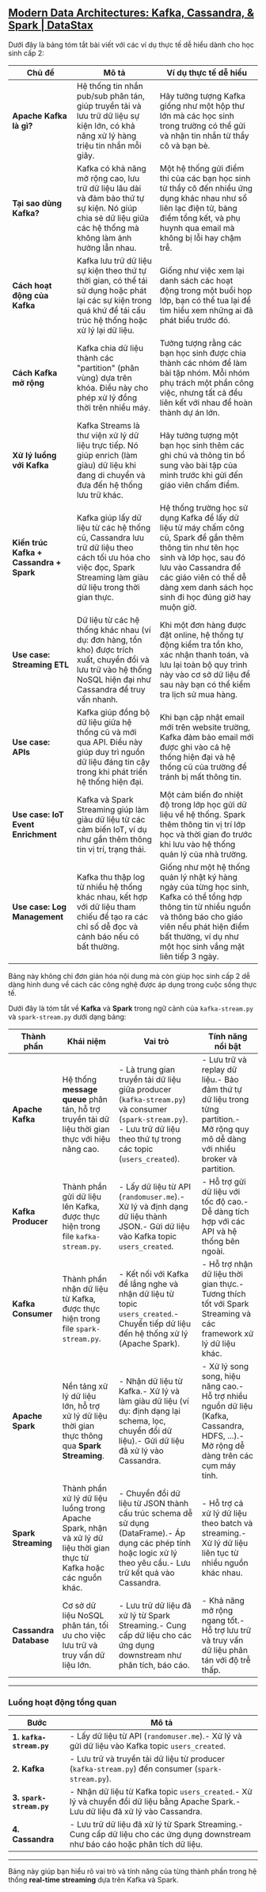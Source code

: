 
## [Modern Data Architectures: Kafka, Cassandra, & Spark | DataStax](https://www.datastax.com/blog/modern-architecture-kafka-cassandra-spark?utm_source=chatgpt.com)

Dưới đây là bảng tóm tắt bài viết với các ví dụ thực tế dễ hiểu dành cho học sinh cấp 2:

| **Chủ đề**                              | **Mô tả**                                                                                                                                                        | **Ví dụ thực tế dễ hiểu**                                                                                                                                                                                                                    |
| --------------------------------------- | ---------------------------------------------------------------------------------------------------------------------------------------------------------------- | -------------------------------------------------------------------------------------------------------------------------------------------------------------------------------------------------------------------------------------------- |
| **Apache Kafka là gì?**                 | Hệ thống tin nhắn pub/sub phân tán, giúp truyền tải và lưu trữ dữ liệu sự kiện lớn, có khả năng xử lý hàng triệu tin nhắn mỗi giây.                              | Hãy tưởng tượng Kafka giống như một hộp thư lớn mà các học sinh trong trường có thể gửi và nhận tin nhắn từ thầy cô và bạn bè.                                                                                                               |
| **Tại sao dùng Kafka?**                 | Kafka có khả năng mở rộng cao, lưu trữ dữ liệu lâu dài và đảm bảo thứ tự sự kiện. Nó giúp chia sẻ dữ liệu giữa các hệ thống mà không làm ảnh hưởng lẫn nhau.     | Một hệ thống gửi điểm thi của các bạn học sinh từ thầy cô đến nhiều ứng dụng khác nhau như sổ liên lạc điện tử, bảng điểm tổng kết, và phụ huynh qua email mà không bị lỗi hay chậm trễ.                                                     |
| **Cách hoạt động của Kafka**            | Kafka lưu trữ dữ liệu sự kiện theo thứ tự thời gian, có thể tái sử dụng hoặc phát lại các sự kiện trong quá khứ để tái cấu trúc hệ thống hoặc xử lý lại dữ liệu. | Giống như việc xem lại danh sách các hoạt động trong một buổi họp lớp, bạn có thể tua lại để tìm hiểu xem những ai đã phát biểu trước đó.                                                                                                    |
| **Cách Kafka mở rộng**                  | Kafka chia dữ liệu thành các "partition" (phân vùng) dựa trên khóa. Điều này cho phép xử lý đồng thời trên nhiều máy.                                            | Tưởng tượng rằng các bạn học sinh được chia thành các nhóm để làm bài tập nhóm. Mỗi nhóm phụ trách một phần công việc, nhưng tất cả đều liên kết với nhau để hoàn thành dự án lớn.                                                           |
| **Xử lý luồng với Kafka**               | Kafka Streams là thư viện xử lý dữ liệu trực tiếp. Nó giúp enrich (làm giàu) dữ liệu khi đang di chuyển và đưa đến hệ thống lưu trữ khác.                        | Hãy tưởng tượng một bạn học sinh thêm các ghi chú và thông tin bổ sung vào bài tập của mình trước khi gửi đến giáo viên chấm điểm.                                                                                                           |
| **Kiến trúc Kafka + Cassandra + Spark** | Kafka giúp lấy dữ liệu từ các hệ thống cũ, Cassandra lưu trữ dữ liệu theo cách tối ưu hóa cho việc đọc, Spark Streaming làm giàu dữ liệu trong thời gian thực.   | Hệ thống trường học sử dụng Kafka để lấy dữ liệu từ máy chấm công cũ, Spark để gắn thêm thông tin như tên học sinh và lớp học, sau đó lưu vào Cassandra để các giáo viên có thể dễ dàng xem danh sách học sinh đi học đúng giờ hay muộn giờ. |
| **Use case: Streaming ETL**             | Dữ liệu từ các hệ thống khác nhau (ví dụ: đơn hàng, tồn kho) được trích xuất, chuyển đổi và lưu trữ vào hệ thống NoSQL hiện đại như Cassandra để truy vấn nhanh. | Khi một đơn hàng được đặt online, hệ thống tự động kiểm tra tồn kho, xác nhận thanh toán, và lưu lại toàn bộ quy trình này vào cơ sở dữ liệu để sau này bạn có thể kiểm tra lịch sử mua hàng.                                                |
| **Use case: APIs**                      | Kafka giúp đồng bộ dữ liệu giữa hệ thống cũ và mới qua API. Điều này giúp duy trì nguồn dữ liệu đáng tin cậy trong khi phát triển hệ thống hiện đại.             | Khi bạn cập nhật email mới trên website trường, Kafka đảm bảo email mới được ghi vào cả hệ thống hiện đại và hệ thống cũ của trường để tránh bị mất thông tin.                                                                               |
| **Use case: IoT Event Enrichment**      | Kafka và Spark Streaming giúp làm giàu dữ liệu từ các cảm biến IoT, ví dụ như gắn thêm thông tin vị trí, trạng thái.                                             | Một cảm biến đo nhiệt độ trong lớp học gửi dữ liệu về hệ thống. Spark thêm thông tin vị trí lớp học và thời gian đo trước khi lưu vào hệ thống quản lý của nhà trường.                                                                       |
| **Use case: Log Management**            | Kafka thu thập log từ nhiều hệ thống khác nhau, kết hợp với dữ liệu tham chiếu để tạo ra các chỉ số dễ đọc và cảnh báo nếu có bất thường.                        | Giống như một hệ thống quản lý nhật ký hàng ngày của từng học sinh, Kafka có thể tổng hợp thông tin từ nhiều nguồn và thông báo cho giáo viên nếu phát hiện điểm bất thường, ví dụ như một học sinh vắng mặt liên tiếp 3 ngày.               |

Bảng này không chỉ đơn giản hóa nội dung mà còn giúp học sinh cấp 2 dễ dàng hình dung về cách các công nghệ được áp dụng trong cuộc sống thực tế.



Dưới đây là tóm tắt về **Kafka** và **Spark** trong ngữ cảnh của `kafka-stream.py` và `spark-stream.py` dưới dạng bảng:

|**Thành phần**|**Khái niệm**|**Vai trò**|**Tính năng nổi bật**|
|---|---|---|---|
|**Apache Kafka**|Hệ thống **message queue** phân tán, hỗ trợ truyền tải dữ liệu thời gian thực với hiệu năng cao.|- Là trung gian truyền tải dữ liệu giữa producer (`kafka-stream.py`) và consumer (`spark-stream.py`). - Lưu trữ dữ liệu theo thứ tự trong các topic (`users_created`).|- Lưu trữ và replay dữ liệu.- Bảo đảm thứ tự dữ liệu trong từng partition.- Mở rộng quy mô dễ dàng với nhiều broker và partition.|
|**Kafka Producer**|Thành phần gửi dữ liệu lên Kafka, được thực hiện trong file `kafka-stream.py`.|- Lấy dữ liệu từ API (`randomuser.me`).- Xử lý và định dạng dữ liệu thành JSON.- Gửi dữ liệu vào Kafka topic `users_created`.|- Hỗ trợ gửi dữ liệu với tốc độ cao.- Dễ dàng tích hợp với các API và hệ thống bên ngoài.|
|**Kafka Consumer**|Thành phần nhận dữ liệu từ Kafka, được thực hiện trong file `spark-stream.py`.|- Kết nối với Kafka để lắng nghe và nhận dữ liệu từ topic `users_created`.- Chuyển tiếp dữ liệu đến hệ thống xử lý (Apache Spark).|- Hỗ trợ nhận dữ liệu thời gian thực.- Tương thích tốt với Spark Streaming và các framework xử lý dữ liệu khác.|
|**Apache Spark**|Nền tảng xử lý dữ liệu lớn, hỗ trợ xử lý dữ liệu thời gian thực thông qua **Spark Streaming**.|- Nhận dữ liệu từ Kafka.- Xử lý và làm giàu dữ liệu (ví dụ: định dạng lại schema, lọc, chuyển đổi dữ liệu).- Gửi dữ liệu đã xử lý vào Cassandra.|- Xử lý song song, hiệu năng cao.- Hỗ trợ nhiều nguồn dữ liệu (Kafka, Cassandra, HDFS, ...).- Mở rộng dễ dàng trên các cụm máy tính.|
|**Spark Streaming**|Thành phần xử lý dữ liệu luồng trong Apache Spark, nhận và xử lý dữ liệu thời gian thực từ Kafka hoặc các nguồn khác.|- Chuyển đổi dữ liệu từ JSON thành cấu trúc schema dễ sử dụng (DataFrame).- Áp dụng các phép tính hoặc logic xử lý theo yêu cầu.- Lưu trữ kết quả vào Cassandra.|- Hỗ trợ cả xử lý dữ liệu theo batch và streaming.- Xử lý dữ liệu liên tục từ nhiều nguồn khác nhau.|
|**Cassandra Database**|Cơ sở dữ liệu NoSQL phân tán, tối ưu cho việc lưu trữ và truy vấn dữ liệu lớn.|- Lưu trữ dữ liệu đã xử lý từ Spark Streaming.- Cung cấp dữ liệu cho các ứng dụng downstream như phân tích, báo cáo.|- Khả năng mở rộng ngang tốt.- Hỗ trợ lưu trữ và truy vấn dữ liệu phân tán với độ trễ thấp.|

---

### **Luồng hoạt động tổng quan**

|**Bước**|**Mô tả**|
|---|---|
|**1. `kafka-stream.py`**|- Lấy dữ liệu từ API (`randomuser.me`).- Xử lý và gửi dữ liệu vào Kafka topic `users_created`.|
|**2. Kafka**|- Lưu trữ và truyền tải dữ liệu từ producer (`kafka-stream.py`) đến consumer (`spark-stream.py`).|
|**3. `spark-stream.py`**|- Nhận dữ liệu từ Kafka topic `users_created`.- Xử lý và chuyển đổi dữ liệu bằng Apache Spark.- Lưu dữ liệu đã xử lý vào Cassandra.|
|**4. Cassandra**|- Lưu trữ dữ liệu đã xử lý từ Spark Streaming.- Cung cấp dữ liệu cho các ứng dụng downstream như báo cáo hoặc phân tích dữ liệu.|

---

Bảng này giúp bạn hiểu rõ vai trò và tính năng của từng thành phần trong hệ thống **real-time streaming** dựa trên Kafka và Spark.